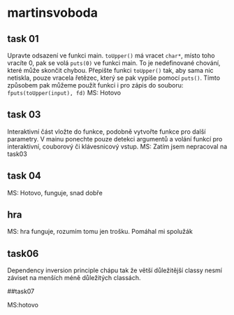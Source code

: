 # martinsvoboda

## task 01
Upravte odsazení ve funkci main. `toUpper()` má vracet `char*`, místo toho vracíte 0, pak se volá `puts(0)` ve funkci main. To je nedefinované chování, které může skončit chybou. Přepište funkci `toUpper()` tak, aby sama nic netiskla, pouze vracela řetězec, který se pak vypíše pomocí `puts()`. Tímto způsobem pak můžeme použít funkci i pro zápis do souboru: `fputs(toUpper(input), fd)`
MS: Hotovo

## task 03
Interaktivní část vložte do funkce, podobně vytvořte funkce pro další parametry. V mainu ponechte pouze detekci argumentů a volání funkcí pro interaktivní, couborový či klávesnicový vstup.
MS: Zatím jsem nepracoval na task03
 
## task 04
MS: Hotovo, funguje, snad dobře

## hra
MS: hra funguje, rozumím tomu jen trošku. Pomáhal mi spolužák

## task06

Dependency inversion principle chápu tak že větší důležitější classy nesmí záviset na menších méně důležitých classách.

##task07

MS:hotovo

